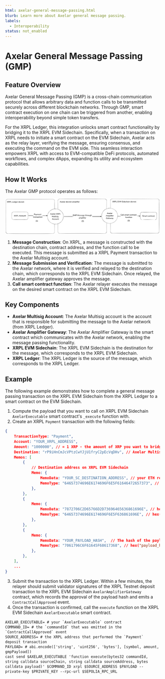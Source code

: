 ```yaml
---
html: axelar-general-message-passing.html
blurb: Learn more about Axelar general message passing.
labels:
  - Interoperability
status: not_enabled
---
```

# Axelar General Message Passing (GMP)

## Feature Overview

Axelar General Message Passing (GMP) is a cross-chain communication protocol that allows arbitrary data and function calls to be transmitted securely across different blockchain networks. Through GMP, smart contract execution on one chain can be triggered from another, enabling interoperability beyond simple token transfers.

For the XRPL Ledger, this integration unlocks smart contract functionality by bridging it to the XRPL EVM Sidechain. Specifically, when a transaction on XRPL needs to initiate a smart contract on the EVM Sidechain, Axelar acts as the relay layer, verifying the message, ensuring consensus, and executing the command on the EVM side. This seamless interaction empowers XRPL with access to EVM-compatible DeFi protocols, automated workflows, and complex dApps, expanding its utility and ecosystem capabilities.

## How It Works

The Axelar GMP protocol operates as follows:

![xrpl-evm-sidechain-axelar-gmp](../img/evm-sidechain-axelar-gmp.png)

1. **Message Construction**: On XRPL, a message is constructed with the destination chain, contract address, and the function call to be executed. This message is submitted as a XRPL Payment transaction to the Axelar Multisig account.
2. **Message Submission and Verification**: The message is submitted to the Axelar network, where it is verified and relayed to the destination chain, which corresponds to the XRPL EVM Sidechain. Once relayed, the Axelar amplifier gateway approves the message.
3. **Call smart contract function**: The Axelar relayer executes the message on the desired smart contract on the XRPL EVM Sidechain.

## Key Components


- **Axelar Multisig Account**: The Axelar Multisig account is the account that is responsible for submitting the message to the Axelar network (from XRPL Ledger).
- **Axelar Amplifier Gateway**: The Axelar Amplifier Gateway is the smart contract which communicates with the Axelar network, enabling the message passing functionality.
- **XRPL EVM Sidechain**: The XRPL EVM Sidechain is the destination for the message, which corresponds to the XRPL EVM Sidechain.
- **XRPL Ledger**: The XRPL Ledger is the source of the message, which corresponds to the XRPL Ledger.

## Example

The following example demonstrates how to complete a general message passing transaction on the XRPL EVM Sidechain from the XRPL Ledger to a smart contract on the EVM Sidechain.


1. Compute the payload that you want to call on XRPL EVM Sidechain `AxelarExecutable` smart contract's `_execute` function with.
2. Create an XRPL `Payment` transaction with the following fields:
```json
{
    TransactionType: "Payment",
    Account: "YOUR_XRPL_ADDRESS",
    Amount: "1000000", // = 1 XRP - the amount of XRP you want to bridge, in drops
    Destination: "rP9iHnCmJcVPtzCwYJjU1fryC2pEcVqDHv", // Axelar Multisig address on XRPL
    Memos: [
        {
            // Destination address on XRPL EVM Sidechain
            Memo: {
                MemoData: "YOUR_SC_DESTINATION_ADDRESS", // your ETH recipient address, without the 0x prefix
                MemoType: "64657374696E6174696F6E5F61646472657373", // hex("destination_address")
            },
        },
        {
            Memo: {
                MemoData: "7872706C2D65766D2D73696465636861696E", // hex("xrpl-evm-sidechain")
                MemoType: "64657374696E6174696F6E5F636861696E", // hex("destination_chain")
            },
        },
        {
            Memo: {
                MemoData: "YOUR_PAYLOAD_HASH",  // The hash of the payload you want to call on XRPL EVM Sidechain
                MemoType: "7061796C6F61645F68617368", // hex("payload_hash")
            },
        },
    ],
    ...
}
```

3. Submit the transaction to the XRPL Ledger. Within a few minutes, the relayer should submit validator signatures of the XRPL Testnet deposit transaction to the XRPL EVM Sidechain `AxelarAmplifierGateway` contract, which records the approval of the payload hash and emits a `ContractCallApproved` event. 
4. Once the transaction is confirmed, call the `execute` function on the XRPL EVM Sidechain `AxelarExecutable` smart contract.
```
AXELAR_EXECUTABLE= # your `AxelarExecutable` contract
COMMAND_ID= # the `commandId` that was emitted in the `ContractCallApproved` event
SOURCE_ADDRESS= # the XRPL address that performed the `Payment` deposit transaction
PAYLOAD= # abi.encode(['string', 'uint256', 'bytes'], [symbol, amount, gmpPayload])
cast send $AXELAR_EXECUTABLE 'function execute(bytes32 commandId, string calldata sourceChain, string calldata sourceAddress, bytes calldata payload)' $COMMAND_ID xrpl $SOURCE_ADDRESS $PAYLOAD --private-key $PRIVATE_KEY --rpc-url $SEPOLIA_RPC_URL
```
